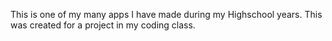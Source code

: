 This is one of my many apps I have made during my Highschool years. This was created for a project in my coding class. 
